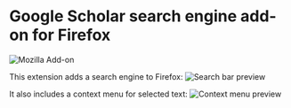 # Google Scholar search engine add-on for Firefox

![Mozilla Add-on](https://img.shields.io/amo/v/google-scholar-search-engine)

This extension adds a search engine to Firefox:
![Search bar preview](https://addons.cdn.mozilla.net/user-media/previews/full/237/237019.png)

It also includes a context menu for selected text:
![Context menu preview](https://addons.cdn.mozilla.net/user-media/previews/full/237/237020.png)